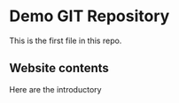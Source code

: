 # Demo GIT Repository

This is the first file in this repo.

## Website contents

Here are the introductory



